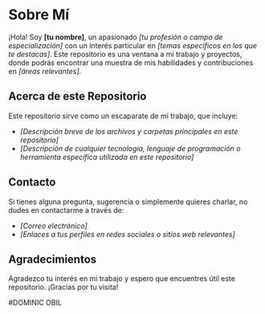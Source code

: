 <!DOCTYPE html>
<html lang="es">
<head>
    <meta charset="UTF-8">
    <meta name="viewport" content="width=device-width, initial-scale=1.0">
    
</head>
<body>
    <h1>Sobre Mí</h1>
    <p>¡Hola! Soy <strong>[tu nombre]</strong>, un apasionado <em>[tu profesión o campo de especialización]</em> con un interés particular en <em>[temas específicos en los que te destacas]</em>. Este repositorio es una ventana a mi trabajo y proyectos, donde podrás encontrar una muestra de mis habilidades y contribuciones en <em>[áreas relevantes]</em>.</p>
    <h2>Acerca de este Repositorio</h2>
    <p>Este repositorio sirve como un escaparate de mi trabajo, que incluye:</p>
    <ul>
        <li><em>[Descripción breve de los archivos y carpetas principales en este repositorio]</em></li>
        <li><em>[Descripción de cualquier tecnología, lenguaje de programación o herramienta específica utilizada en este repositorio]</em></li>
    </ul>
    <h2>Contacto</h2>
    <p>Si tienes alguna pregunta, sugerencia o simplemente quieres charlar, no dudes en contactarme a través de:</p>
    <ul>
        <li><em>[Correo electrónico]</em></li>
        <li><em>[Enlaces a tus perfiles en redes sociales o sitios web relevantes]</em></li>
    </ul>
    <h2>Agradecimientos</h2>
    <p>Agradezco tu interés en mi trabajo y espero que encuentres útil este repositorio. ¡Gracias por tu visita!</p>
</body>
</html>

#DOMINIC OBIL
